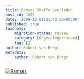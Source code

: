 ```yaml
---
title: Ramses Shaffy overleden
post_id: 1097
date: '2009-12-01T21:42:50+00:00'
published: true
taxonomy:
    migration-status: review
    category: [Ongecategoriseerd]
    tag: []
author: Robert van Bregt
metadata:
    author: Robert van Bregt
---
```

[![](http://robert.vanbregt.net/wp-content/uploads/2009/12/ramses.jpg "Ramses")](http://robert.vanbregt.net/wp-content/uploads/2009/12/ramses.jpg)